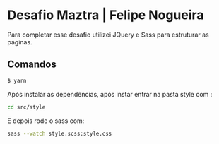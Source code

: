 # Desafio Maztra | Felipe Nogueira

Para completar esse desafio utilizei JQuery e Sass para estruturar as páginas.

## Comandos
```sh
$ yarn 
```

Após instalar as dependências, após instar entrar na pasta style com :
```sh
cd src/style
```

E depois rode o sass com:
```sh
sass --watch style.scss:style.css
```